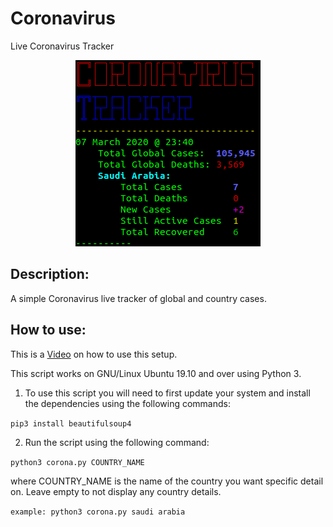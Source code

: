 # Coronavirus
Live Coronavirus Tracker
<div style="text-align:center"><img src="example.png" /></div>

## Description:
A simple Coronavirus live tracker of global and country cases.

## How to use:
This is a [Video]() on how to use this setup.

This script works on GNU/Linux Ubuntu 19.10 and over using Python 3.

1. To use this script you will need to first update your system and install the dependencies using the following commands:

`pip3 install beautifulsoup4`


2. Run the script using the following command:

`python3 corona.py COUNTRY_NAME`

where COUNTRY_NAME is the name of the country you want specific detail on. Leave empty to not display any country details.

`example: python3 corona.py saudi arabia`
